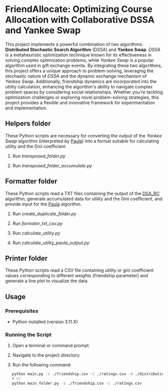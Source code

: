 # FriendAllocate: Optimizing Course Allocation with Collaborative DSSA and Yankee Swap

This project implements a powerful combination of two algorithms: **Distributed Stochastic Search Algorithm** (DSSA) and **Yankee Swap**. _DSSA_ is a metaheuristic optimization technique known for its effectiveness in solving complex optimization problems, while _Yankee Swap_ is a popular algorithm used in gift exchange events. By integrating these two algorithms, this project offers a unique approach to problem-solving, leveraging the stochastic nature of _DSSA_ and the dynamic exchange mechanism of _Yankee Swap_. Additionally, friendship dynamics are incorporated into the utility calculation, enhancing the algorithm's ability to navigate complex problem spaces by considering social relationships. Whether you're tackling optimization challenges or exploring novel problem-solving strategies, this project provides a flexible and innovative framework for experimentation and implementation.

## Helpers folder

These Python scripts are necessary for converting the output of the _Yankee Swap_ algorithm (interpreted by [Paula](https://github.com/cheerstopaula/Allocation/tree/main)) into a format suitable for calculating utility and the Gini coefficient

1. Run _transposed_folder.py_

2. Run _transposed_folder_accumulate.py_


## Formatter folder

These Python scripts read a TXT files containing the output of the [DSA_RC](https://github.com/Justrygh/Course-allocation-with-friends/tree/main) algorithm, generate accumulated data for utility and the Gini coefficient, and provide input for the [Paula](https://github.com/cheerstopaula/Allocation/tree/main) algorithm.

1. Run _create_duplicate_folder.py_

2. Run _formater_txt_csv.py_

3. Run _calculate_utility.py_

4. Run _calculate_utility_paula_output.py_

## Printer folder

These Python scripts read a CSV file containing utility or gini coefficient values corresponding to different weights (friendship parameter) and generate a line plot to visualize the data.

## Usage

### Prerequisites

- Python installed (version 3.11.X)

### Running the Script

1. Open a terminal or command prompt.

2. Navigate to the project directory.

3. Run the following command:

```bash
   python main.py -s ./friendship.csv -c ./ratings.csv -d ./distributions.csv
   # or
   python main_folder.py -s ./friendship.csv -c ./ratings.csv
```